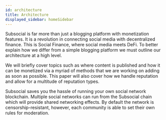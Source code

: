 ```yaml
---
id: architecture
title: Architecture
displayed_sidebar: homeSidebar
---
```


Subsocial is far more than just a blogging platform with monetization features. It is a revolution in connecting
social media with decentralized finance. This is Social Finance, where social media meets DeFi.
To better explain how we differ from a simple blogging platform we must outline our architecture
at a high level.

We will briefly cover topics such as where content is published and how it can be monetized via
a myriad of methods that we are working on adding as soon as possible. This paper will also
cover how we handle reputation and allow for a multitude of reputation types.

Subsocial saves you the hassle of running your own social network blockchain. Multiple social
networks can run from the Subsocial chain which will provide shared networking effects. By
default the network is censorship-resistant, however, each community is able to set their own
rules for moderation.
